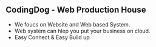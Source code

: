 ## CodingDog - Web Production House

- We foucs on Website and Web based System.
- Web system can hlep you put your business on cloud.
- Easy Connect & Easy Build up
